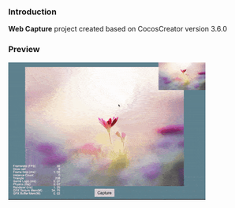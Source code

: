 ### Introduction
**Web Capture** project created based on CocosCreator version 3.6.0

### Preview
![image](../../../gif/202203/2022030522.gif)
